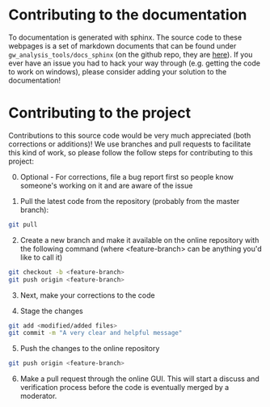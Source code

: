 # Contributing to the documentation 

To documentation is generated with sphinx. 
The source code to these webpages is a set of markdown documents that can be found under
`gw_analysis_tools/docs_sphinx`
(on the github repo, they are [here](https://github.com/scottperkins/gw_analysis_tools/tree/master/docs_sphinx)). 
If you ever have an issue you had to hack your way through (e.g. getting the code to work on windows), 
please consider adding your solution to the documentation! 

# Contributing to the project

Contributions to this source code would be very much appreciated (both corrections or additions)!
We use branches and pull requests to facilitate this kind of work, so please follow the follow steps for contributing to this project:

0. Optional - For corrections, file a bug report first so people know someone's working on it and are aware of the issue

1. Pull the latest code from the repository (probably from the master branch):
```bash
git pull
```

2. Create a new branch and make it available on the online repository with the following command (where \<feature-branch\> can be anything you'd like to call it)
```bash
git checkout -b <feature-branch>
git push origin <feature-branch>
```

3. Next, make your corrections to the code

4. Stage the changes 
```bash
git add <modified/added files>
git commit -m "A very clear and helpful message"
```

5. Push the changes to the online repository
```bash
git push origin <feature-branch>
```

6. Make a pull request through the online GUI. This will start a discuss and verification process before the code is eventually merged by a moderator.
